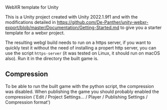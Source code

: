 WebXR template for Unity

This is a Unity project created with Unity 2022.1.9f1 and with the modifications detailed in https://github.com/De-Panther/unity-webxr-export/blob/master/Documentation/Getting-Started.md to give you a starter template for a webxr project.

The resulting webgl build needs to run on a https server, if you want to quickly test it without the need of installing a propert http server, you can use the script `https-server` (it was tested on Linux, it should run on macOS also). Run it in the directory the built game is.


## Compression

To be able to run the built game with the python script, the compression was disabled. When publishing the game you should probably enabled the compression (`Edit / Project Settings... / Player / Publishing Settings / Compression format')

